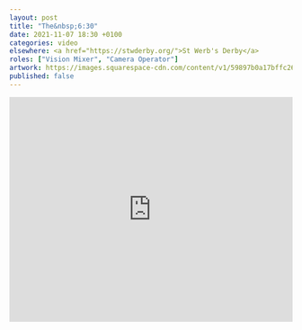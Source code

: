 ```yaml
---
layout: post
title: "The&nbsp;6:30"
date: 2021-11-07 18:30 +0100
categories: video
elsewhere: <a href="https://stwderby.org/">St Werb's Derby</a>
roles: ["Vision Mixer", "Camera Operator"]
artwork: https://images.squarespace-cdn.com/content/v1/59897b0a17bffc269e4fec9b/1575027689741-23EFSM1EWOSUABC1BZVK/St+Werburgh%27s+Logo+-+White-Trans.png?format=1500w
published: false
---
```


<iframe width="100%" height="400em" src="https://www.youtube.com/embed/jv8Lf6MkQFY" frameborder="0" allow="accelerometer; autoplay; clipboard-write; encrypted-media; gyroscope; picture-in-picture" allowfullscreen></iframe>
